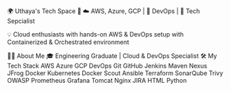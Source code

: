 🌍 Uthaya's Tech Space 🚀
☁️ AWS, Azure, GCP | 🔧 DevOps | 🎥 Tech Sepcialist

💡 Cloud enthusiasts with hands-on AWS & DevOps setup with Containerized & Orchestrated environment

👨‍🎓 About Me
🎓 Engineering Graduate | Cloud & DevOps Specialist
🛠️ My Tech Stack
AWS Azure GCP DevOps Git GitHub Jenkins Maven Nexus JFrog Docker Kubernetes Docker Scout Ansible Terraform SonarQube Trivy OWASP Prometheus Grafana Tomcat Nginx JIRA HTML Python


